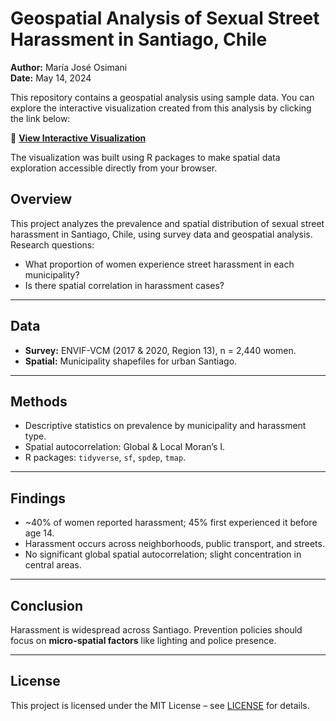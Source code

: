 # Geospatial Analysis of Sexual Street Harassment in Santiago, Chile

**Author:** María José Osimani  
**Date:** May 14, 2024  

This repository contains a geospatial analysis using sample data. You can explore the interactive visualization created from this analysis by clicking the link below:

🔗 **[View Interactive Visualization](https://htmlpreview.github.io/?https://github.com/coteosimani/Geospatial-Analysis/blob/main/Geospatial-analysis.html)**

The visualization was built using R packages to make spatial data exploration accessible directly from your browser.

## Overview
This project analyzes the prevalence and spatial distribution of sexual street harassment in Santiago, Chile, using survey data and geospatial analysis.  
Research questions:
- What proportion of women experience street harassment in each municipality?
- Is there spatial correlation in harassment cases?

---

## Data
- **Survey:** ENVIF-VCM (2017 & 2020, Region 13), n = 2,440 women.  
- **Spatial:** Municipality shapefiles for urban Santiago.

---

## Methods
- Descriptive statistics on prevalence by municipality and harassment type.  
- Spatial autocorrelation: Global & Local Moran’s I.  
- R packages: `tidyverse`, `sf`, `spdep`, `tmap`.

---

## Findings
- ~40% of women reported harassment; 45% first experienced it before age 14.  
- Harassment occurs across neighborhoods, public transport, and streets.  
- No significant global spatial autocorrelation; slight concentration in central areas.

---

## Conclusion
Harassment is widespread across Santiago. Prevention policies should focus on **micro-spatial factors** like lighting and police presence.

---

## License
This project is licensed under the MIT License – see [LICENSE](LICENSE) for details.

